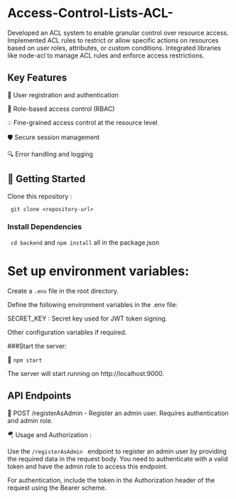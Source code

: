 # Access-Control-Lists-ACL-
Developed an ACL system to enable granular control over resource access. Implemented ACL rules to restrict or allow specific actions on resources based on user roles, attributes, or custom conditions. Integrated libraries like node-acl to manage ACL rules and enforce access restrictions.

## Key Features

:closed_lock_with_key: User registration and authentication

:closed_lock_with_key: Role-based access control (RBAC)

:bulb: Fine-grained access control at the resource level

:shield: Secure session management

:mag: Error handling and logging

## :rocket: Getting Started
Clone this repository :

``` git clone <repository-url>```

### Install Dependencies 

``` cd backend``` and ``` npm install ``` all in the package.json

# Set up environment variables:

Create a ```.env``` file in the root directory.

Define the following environment variables in the .env file:

SECRET_KEY  :   Secret key used for JWT token signing.

Other configuration variables if required.

###Start the server: 

:rocket: ```npm start```

The server will start running on http://localhost:9000.

## API Endpoints

:rocket: POST /registerAsAdmin - Register an admin user. Requires authentication and admin role.

:parachute: Usage and Authorization :

 Use the ```/registerAsAdmin ``` endpoint to register an admin user by providing the required data in the request body. You need to authenticate with a valid token and have the admin role to access this endpoint.

For authentication, include the token in the Authorization header of the request using the Bearer scheme.
